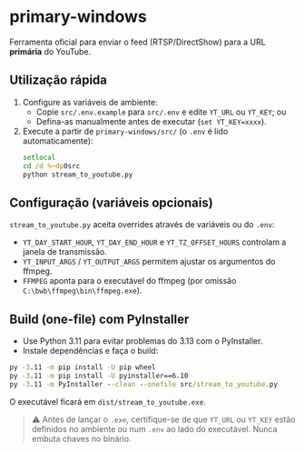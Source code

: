 # primary-windows

Ferramenta oficial para enviar o feed (RTSP/DirectShow) para a URL **primária** do YouTube.

## Utilização rápida

1. Configure as variáveis de ambiente:
   - Copie `src/.env.example` para `src/.env` e edite `YT_URL` ou `YT_KEY`; ou
   - Defina-as manualmente antes de executar (`set YT_KEY=xxxx`).
2. Execute a partir de `primary-windows/src/` (o `.env` é lido automaticamente):
   ```bat
   setlocal
   cd /d %~dp0src
   python stream_to_youtube.py
   ```

## Configuração (variáveis opcionais)

`stream_to_youtube.py` aceita overrides através de variáveis ou do `.env`:

- `YT_DAY_START_HOUR`, `YT_DAY_END_HOUR` e `YT_TZ_OFFSET_HOURS` controlam a janela de transmissão.
- `YT_INPUT_ARGS` / `YT_OUTPUT_ARGS` permitem ajustar os argumentos do ffmpeg.
- `FFMPEG` aponta para o executável do ffmpeg (por omissão `C:\bwb\ffmpeg\bin\ffmpeg.exe`).

## Build (one-file) com PyInstaller

- Use Python 3.11 para evitar problemas do 3.13 com o PyInstaller.
- Instale dependências e faça o build:

```bat
py -3.11 -m pip install -U pip wheel
py -3.11 -m pip install -U pyinstaller==6.10
py -3.11 -m PyInstaller --clean --onefile src/stream_to_youtube.py
```

O executável ficará em `dist/stream_to_youtube.exe`.

> ⚠️ Antes de lançar o `.exe`, certifique-se de que `YT_URL` ou `YT_KEY` estão definidos no ambiente ou num `.env` ao lado do executável. Nunca embuta chaves no binário.
